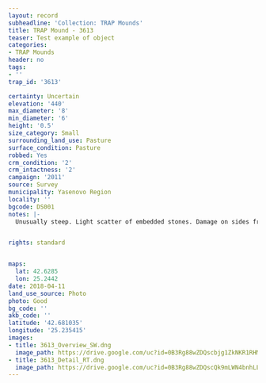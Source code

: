 ```yaml
---
layout: record
subheadline: 'Collection: TRAP Mounds'
title: TRAP Mound - 3613
teaser: Test example of object
categories:
- TRAP Mounds
header: no
tags:
- ''
trap_id: '3613'

certainty: Uncertain
elevation: '440'
max_diameter: '8'
min_diameter: '6'
height: '0.5'
size_category: Small
surrounding_land_use: Pasture
surface_condition: Pasture
robbed: Yes
crm_condition: '2'
crm_intactness: '2'
campaign: '2011'
source: Survey
municipality: Yasenovo Region
locality: ''
bgcode: DS001
notes: |-
  Unusually steep. Light scatter of embedded stones. Damage on sides from agriculture.


rights: standard


maps:
  lat: 42.6285
  lon: 25.2442
date: 2018-04-11
land_use_source: Photo
photo: Good
bg_code: ''
akb_code: ''
latitude: '42.681035'
longitude: '25.235415'
images:
- title: 3613_Overview_SW.dng
  image_path: https://drive.google.com/uc?id=0B3Rg88wZDQscbjg1ZkNKR1RHMjQ
- title: 3613_Detail_RT.dng
  image_path: https://drive.google.com/uc?id=0B3Rg88wZDQscQk9mLWN4bnhLLWc
---
```

